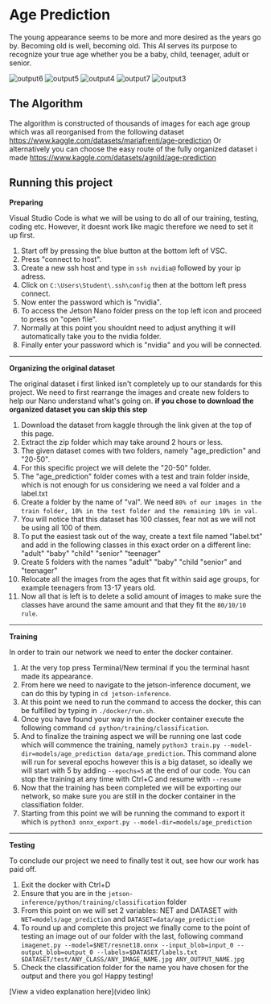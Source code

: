 # Age Prediction
The young appearance seems to be more and more desired as the years go by. Becoming old is well, becoming old. This AI serves its purpose to recognize your true age whether you be a baby, child, teenager, adult or senior.

![output6](https://github.com/Agnild/AgePrediction/assets/69535819/661cb6dd-9c1e-4759-ab56-85cf01c6ac9b)
![output5](https://github.com/Agnild/AgePrediction/assets/69535819/7d35b159-2d24-4754-805b-90a2eb8d499e)
![output4](https://github.com/Agnild/AgePrediction/assets/69535819/a232a1a7-924e-4eef-9283-03f40d5027ca)
![output7](https://github.com/Agnild/AgePrediction/assets/69535819/cb26aaf9-d8e0-43cd-9c33-e7b56547519c)
![output3](https://github.com/Agnild/AgePrediction/assets/69535819/07a7040e-1a5e-4b08-ae08-e1d2ace36e30)



## The Algorithm
The algorithm is constructed of thousands of images for each age group which was all reorganised from the following dataset https://www.kaggle.com/datasets/mariafrenti/age-prediction
Or alternatively you can choose the easy route of the fully organized dataset i made https://www.kaggle.com/datasets/agnild/age-prediction


## Running this project

**Preparing**

Visual Studio Code is what we will be using to do all of our training, testing, coding etc. However, it doesnt work like magic therefore we need to set it up first.

1. Start off by pressing the blue button at the bottom left of VSC.
2. Press "connect to host".
3. Create a new ssh host and type in `ssh nvidia@` followed by your ip adress.
4. Click on `C:\Users\Student\.ssh\config` then at the bottom left press connect.
5. Now enter the password which is "nvidia".
6. To access the Jetson Nano folder press on the top left icon and proceed to press on "open file".
7. Normally at this point you shouldnt need to adjust anything it will automatically take you to the nvidia folder.
8. Finally enter your password which is "nvidia" and you will be connected.

---

**Organizing the original dataset**

The original dataset i first linked isn't completely up to our standards for this project. We need to first rearrange the images and create new folders to help our Nano understand what's going on.
**if you chose to download the organized dataset you can skip this step**

1. Download the dataset from kaggle through the link given at the top of this page.
2. Extract the zip folder which may take around 2 hours or less.
3. The given dataset comes with two folders, namely "age_prediction" and "20-50".
4. For this specific project we will delete the "20-50" folder.
5. The "age_prediction" folder comes with a test and train folder inside, which is not enough for us considering we need a val folder and a label.txt
6. Create a folder by the name of "val". We need `80% of our images in the train folder, 10% in the test folder and the remaining 10% in val`.
7. You will notice that this dataset has 100 classes, fear not as we will not be using all 100 of them.
8. To put the easiest task out of the way, create a text file named "label.txt" and add in the following classes in this exact order on a different line:
  "adult"
  "baby"
  "child"
  "senior"
   "teenager"
10. Create 5 folders with the names "adult" "baby" "child "senior" and "teenager"
11. Relocate all the images from the ages that fit within said age groups, for example teenagers from 13-17 years old.
12. Now all that is left is to delete a solid amount of images to make sure the classes have around the same amount and that they fit the `80/10/10 rule`.

---

**Training**

In order to train our network we need to enter the docker container.

1. At the very top press Terminal/New terminal if you the terminal hasnt made its appearance.
2. From here we need to navigate to the jetson-inference document, we can do this by typing in `cd jetson-inference`.
3. At this point we need to run the command to access the docker, this can be fulfilled by typing in `./docker/run.sh`.
4. Once you have found your way in the docker container execute the following command `cd python/training/classification`.
5. And to finalize the training aspect we will be running one last code which will commence the training, namely `python3 train.py --model-dir=models/age_prediction data/age_prediction`. This command alone will run for several epochs however this is a big dataset, so ideally we will start with 5 by adding `--epochs=5` at the end of our code. You can stop the training at any time with Ctrl+C and resume with `--resume`
6. Now that the training has been completed we will be exporting our network, so make sure you are still in the docker container in the classifiation folder.
7. Starting from this point we will be running the command to export it which is `python3 onnx_export.py --model-dir=models/age_prediction`

---

**Testing**

To conclude our project we need to finally test it out, see how our work has paid off.

1. Exit the docker with Ctrl+D
2. Ensure that you are in the `jetson-inference/python/training/classification` folder
3. From this point on we will set 2 variables: NET and DATASET with `NET=models/age_prediction` and `DATASET=data/age_prediction`
4. To round up and complete this project we finally come to the point of testing an image out of our folder with the last, following command `imagenet.py --model=$NET/resnet18.onnx --input_blob=input_0 --output_blob=output_0 --labels=$DATASET/labels.txt $DATASET/test/ANY_CLASS/ANY_IMAGE_NAME.jpg ANY_OUTPUT_NAME.jpg`
5. Check the classification folder for the name you have chosen for the output and there you go! Happy testing!

[View a video explanation here](video link)
